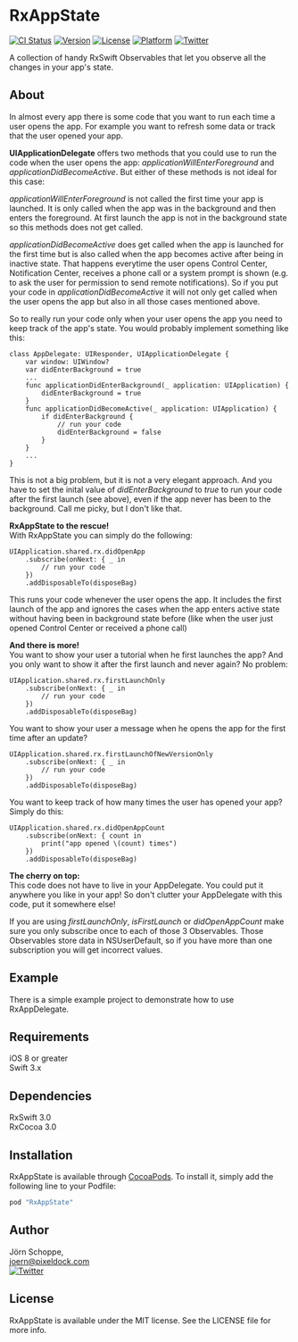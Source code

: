 # RxAppState

[![CI Status](http://img.shields.io/travis/pixeldock/RxAppState.svg?style=flat)](https://travis-ci.org/pixeldock/RxAppState)
[![Version](https://img.shields.io/cocoapods/v/RxAppState.svg?style=flat)](http://cocoapods.org/pods/RxAppState)
[![License](https://img.shields.io/cocoapods/l/RxAppState.svg?style=flat)](http://cocoapods.org/pods/RxAppState)
[![Platform](https://img.shields.io/cocoapods/p/RxAppState.svg?style=flat)](http://cocoapods.org/pods/RxAppState)
[![Twitter](https://img.shields.io/badge/Twitter-@pixeldock-blue.svg?style=flat)](http://twitter.com/pixeldock)


A collection of handy RxSwift Observables that let you observe all the changes in your app's state.

## About
In almost every app there is some code that you want to run each time a user opens the app. For example you want to refresh some data or track that the user opened your app.

**UIApplicationDelegate** offers two methods that you could use to run the code when the user opens the app: _applicationWillEnterForeground_ and _applicationDidBecomeActive_. But either of these methods is not ideal for this case:

_applicationWillEnterForeground_ is not called the first time your app is launched. It is only called when the app was in the background and then enters the foreground. At first launch the app is not in the background state so this methods does not get called.

_applicationDidBecomeActive_ does get called when the app is launched for the first time but is also called when the app becomes active after being in inactive state. That happens everytime the user opens Control Center, Notification Center, receives a phone call or a system prompt is shown (e.g. to ask the user for permission to send remote notifications). So if you put your code in _applicationDidBecomeActive_ it will not only get called when the user opens the app but also in all those cases mentioned above.

So to really run your code only when your user opens the app you need to keep track of the app's state. You would probably implement something like this:

```
class AppDelegate: UIResponder, UIApplicationDelegate {
    var window: UIWindow?
    var didEnterBackground = true
    ...
    func applicationDidEnterBackground(_ application: UIApplication) {
        didEnterBackground = true
    }
    func applicationDidBecomeActive(_ application: UIApplication) {
        if didEnterBackground {
            // run your code
            didEnterBackground = false
        }
    }
    ...
}
```
This is not a big problem, but it is not a very elegant approach. And you have to set the inital value of _didEnterBackground_ to _true_ to run your code after the first launch (see above), even if the app never has been to the background. Call me picky, but I don't like that.

**RxAppState to the rescue!**  
With RxAppState you can simply do the following:

```
UIApplication.shared.rx.didOpenApp
    .subscribe(onNext: { _ in
        // run your code
    })
    .addDisposableTo(disposeBag)
```
This runs your code whenever the user opens the app. It includes the first launch of the app and ignores the cases when the app enters active state without having been in background state before (like when the user just opened Control Center or received a phone call)

**And there is more!**  
You want to show your user a tutorial when he first launches the app? And you only want to show it after the first launch and never again? No problem:

```
UIApplication.shared.rx.firstLaunchOnly
    .subscribe(onNext: { _ in
        // run your code
    })
    .addDisposableTo(disposeBag)
```
You want to show your user a message when he opens the app for the first time after an update?

```
UIApplication.shared.rx.firstLaunchOfNewVersionOnly
    .subscribe(onNext: { _ in
        // run your code
    })
    .addDisposableTo(disposeBag)
```

You want to keep track of how many times the user has opened your app? Simply do this:

```
UIApplication.shared.rx.didOpenAppCount
    .subscribe(onNext: { count in
        print("app opened \(count) times")
    })
    .addDisposableTo(disposeBag)
```

**The cherry on top:**   
This code does not have to live in your AppDelegate. You could put it anywhere you like in your app! So don't clutter your AppDelegate with this code, put it somewhere else!

If you are using _firstLaunchOnly_, _isFirstLaunch_ or _didOpenAppCount_ make sure you only subscribe once to each of those 3 Observables. Those Observables store data in NSUserDefault, so if you have more than one subscription you will get incorrect values. 

## Example
There is a simple example project to demonstrate how to use RxAppDelegate.

## Requirements
iOS 8 or greater    
Swift 3.x

## Dependencies
RxSwift 3.0  
RxCocoa 3.0

## Installation
RxAppState is available through [CocoaPods](http://cocoapods.org). To install
it, simply add the following line to your Podfile:

```ruby
pod "RxAppState"
```

## Author

Jörn Schoppe,  
joern@pixeldock.com   
[![Twitter](https://img.shields.io/badge/Twitter-@pixeldock-blue.svg?style=flat)](http://twitter.com/pixeldock)

## License

RxAppState is available under the MIT license. See the LICENSE file for more info.
